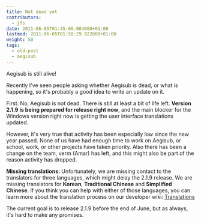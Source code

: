 ```yaml
---
title: Not dead yet
contributors:
  - jfs
date: 2011-06-05T01:45:00.004000+01:00
lastmod: 2011-06-05T01:58:29.922000+01:00
weight: 50
tags:
  - old-post
  - aegisub
---
```


Aegisub is still alive!

Recently I've seen people asking whether Aegisub is dead, or what is happening, so it's probably a good idea to write an update on it.

First: No, Aegisub is not dead. There is still at least a bit of life left. **Version 2.1.9 is being prepared for release right now**, and the main blocker for the Windows version right now is getting the user interface translations updated.

However, it's very true that activity has been especially low since the new year passed. None of us have had enough time to work on Aegisub, or school, work, or other projects have taken priority. Also there has been a change on the team, verm (Amar) has left, and this might also be part of the reason activity has dropped.

**Missing translations:** Unfortunately, we are missing contact to the translators for three languages, which might delay the 2.1.9 release. We are missing translators for **Korean**, **Traditional Chinese** and **Simplified Chinese**. If you think you can help with either of those languages, you can learn more about the translation process on our developer wiki: [Translations](http://devel.aegisub.org/wiki/Translations)

The current goal is to release 2.1.9 before the end of June, but as always, it's hard to make any promises.
